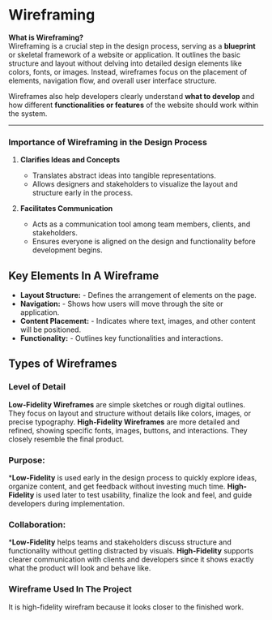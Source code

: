# Wireframing
**What is Wireframing?**  
Wireframing is a crucial step in the design process, serving as a **blueprint** or skeletal framework of a website or application. It outlines the basic structure and layout without delving into detailed design elements like colors, fonts, or images. Instead, wireframes focus on the placement of elements, navigation flow, and overall user interface structure.  

Wireframes also help developers clearly understand **what to develop** and how different **functionalities or features** of the website should work within the system.  

---

### Importance of Wireframing in the Design Process  

1. **Clarifies Ideas and Concepts**  
   - Translates abstract ideas into tangible representations.  
   - Allows designers and stakeholders to visualize the layout and structure early in the process.  

2. **Facilitates Communication**  
   - Acts as a communication tool among team members, clients, and stakeholders.  
   - Ensures everyone is aligned on the design and functionality before development begins.
  
## Key Elements In A Wireframe
- **Layout Structure:** - Defines the arrangement of elements on the page.
- **Navigation:** - Shows how users will move through the site or application.
- **Content Placement:** - Indicates where text, images, and other content will be positioned.
- **Functionality:** - Outlines key functionalities and interactions.


## Types of Wireframes
### Level of Detail
  **Low-Fidelity Wireframes** are simple sketches or rough digital outlines. They focus on layout and structure without details like colors, images, or precise typography.
  **High-Fidelity Wireframes** are more detailed and refined, showing specific fonts, images, buttons, and interactions. They closely resemble the final product.

### Purpose:
***Low-Fidelity** is used early in the design process to quickly explore ideas, organize content, and get feedback without investing much time.
**High-Fidelity** is used later to test usability, finalize the look and feel, and guide developers during implementation.

### Collaboration:
***Low-Fidelity** helps teams and stakeholders discuss structure and functionality without getting distracted by visuals.
**High-Fidelity** supports clearer communication with clients and developers since it shows exactly what the product will look and behave like.

### Wireframe Used In The Project
It is high-fidelity wirefram because it looks closer to the finished work.
